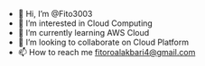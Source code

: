 - 👋 Hi, I’m @Fito3003
- 👀 I’m interested in Cloud Computing
- 🌱 I’m currently learning AWS Cloud
- 💞️ I’m looking to collaborate on Cloud Platform
- 📫 How to reach me fitoroalakbari4@gmail.com

<!---
Fito3003/Fito3003 is a ✨ special ✨ repository because its `README.md` (this file) appears on your GitHub profile.
You can click the Preview link to take a look at your changes.
--->
